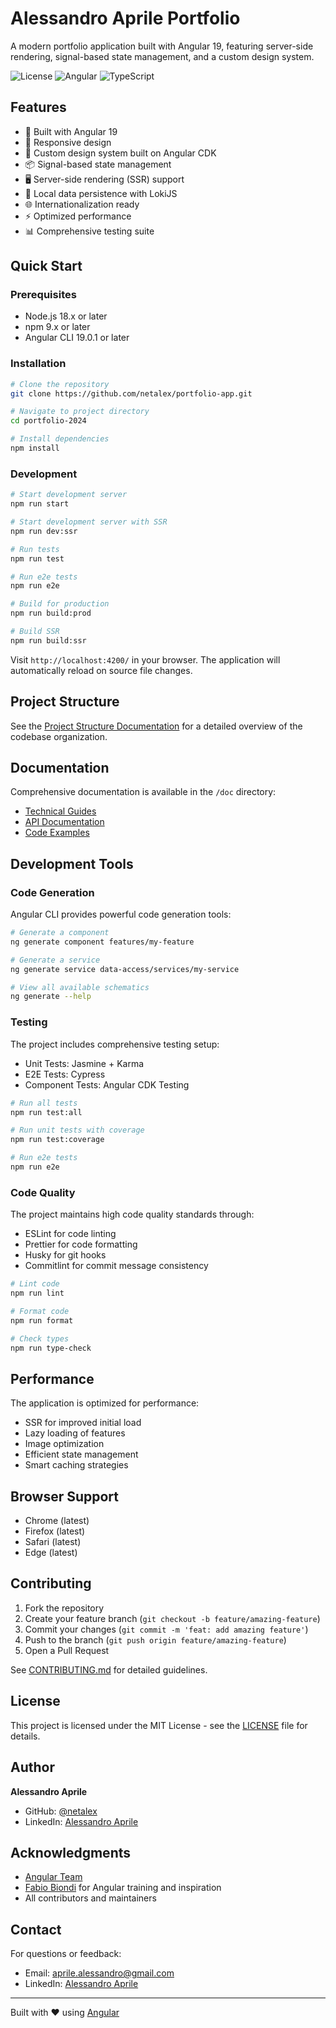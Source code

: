 
# Alessandro Aprile Portfolio

A modern portfolio application built with Angular 19, featuring server-side rendering, signal-based state management, and a custom design system.

![License](https://img.shields.io/badge/license-MIT-blue.svg)
![Angular](https://img.shields.io/badge/Angular-v19.0.0-red)
![TypeScript](https://img.shields.io/badge/TypeScript-v5.5-blue)

## Features

- 🚀 Built with Angular 19
- 📱 Responsive design
- 🎨 Custom design system built on Angular CDK
- 📦 Signal-based state management
- 🖥️ Server-side rendering (SSR) support
- 💾 Local data persistence with LokiJS
- 🌐 Internationalization ready
- ⚡ Optimized performance
- 📊 Comprehensive testing suite

## Quick Start

### Prerequisites

- Node.js 18.x or later
- npm 9.x or later
- Angular CLI 19.0.1 or later

### Installation

```bash
# Clone the repository
git clone https://github.com/netalex/portfolio-app.git

# Navigate to project directory
cd portfolio-2024

# Install dependencies
npm install
```

### Development

```bash
# Start development server
npm run start

# Start development server with SSR
npm run dev:ssr

# Run tests
npm run test

# Run e2e tests
npm run e2e

# Build for production
npm run build:prod

# Build SSR
npm run build:ssr
```

Visit `http://localhost:4200/` in your browser. The application will automatically reload on source file changes.

## Project Structure

See the [Project Structure Documentation](./doc/README.md#project-structure) for a detailed overview of the codebase organization.

## Documentation

Comprehensive documentation is available in the `/doc` directory:

- [Technical Guides](./doc/guides/)
- [API Documentation](./doc/api/)
- [Code Examples](./doc/examples/)

## Development Tools

### Code Generation

Angular CLI provides powerful code generation tools:

```bash
# Generate a component
ng generate component features/my-feature

# Generate a service
ng generate service data-access/services/my-service

# View all available schematics
ng generate --help
```

### Testing

The project includes comprehensive testing setup:

- Unit Tests: Jasmine + Karma
- E2E Tests: Cypress
- Component Tests: Angular CDK Testing

```bash
# Run all tests
npm run test:all

# Run unit tests with coverage
npm run test:coverage

# Run e2e tests
npm run e2e
```

### Code Quality

The project maintains high code quality standards through:

- ESLint for code linting
- Prettier for code formatting
- Husky for git hooks
- Commitlint for commit message consistency

```bash
# Lint code
npm run lint

# Format code
npm run format

# Check types
npm run type-check
```

## Performance

The application is optimized for performance:

- SSR for improved initial load
- Lazy loading of features
- Image optimization
- Efficient state management
- Smart caching strategies

## Browser Support

- Chrome (latest)
- Firefox (latest)
- Safari (latest)
- Edge (latest)

## Contributing

1. Fork the repository
2. Create your feature branch (`git checkout -b feature/amazing-feature`)
3. Commit your changes (`git commit -m 'feat: add amazing feature'`)
4. Push to the branch (`git push origin feature/amazing-feature`)
5. Open a Pull Request

See [CONTRIBUTING.md](./CONTRIBUTING.md) for detailed guidelines.

## License

This project is licensed under the MIT License - see the [LICENSE](./LICENSE) file for details.

## Author

**Alessandro Aprile**

- GitHub: [@netalex](https://github.com/netalex)
- LinkedIn: [Alessandro Aprile](https://www.linkedin.com/in/alessandro-aprile-0225106/)

## Acknowledgments

- [Angular Team](https://angular.dev/)
- [Fabio Biondi](https://www.fabiobiondi.dev/) for Angular training and inspiration
- All contributors and maintainers

## Contact

For questions or feedback:

- Email: <aprile.alessandro@gmail.com>
- LinkedIn: [Alessandro Aprile](https://www.linkedin.com/in/alessandro-aprile-0225106/)

---

Built with ❤️ using [Angular](https://angular.dev)
